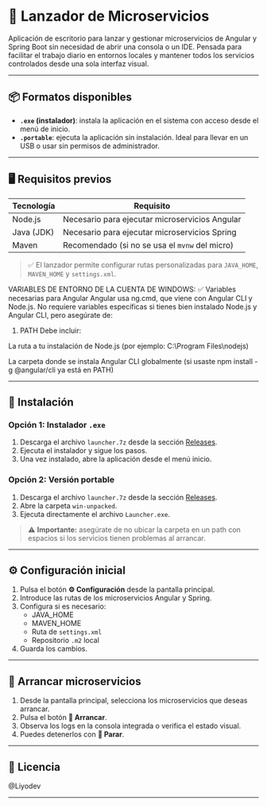 # 🚀 Lanzador de Microservicios

Aplicación de escritorio para lanzar y gestionar microservicios de Angular y Spring Boot sin necesidad de abrir una consola o un IDE. Pensada para facilitar el trabajo diario en entornos locales y mantener todos los servicios controlados desde una sola interfaz visual.

---

## 📦 Formatos disponibles

- **`.exe` (instalador)**: instala la aplicación en el sistema con acceso desde el menú de inicio.
- **`.portable`**: ejecuta la aplicación sin instalación. Ideal para llevar en un USB o usar sin permisos de administrador.

---

## 🖥️ Requisitos previos

| Tecnología | Requisito                                        |
|------------|--------------------------------------------------|
| Node.js    | Necesario para ejecutar microservicios Angular   |
| Java (JDK) | Necesario para ejecutar microservicios Spring    |
| Maven      | Recomendado (si no se usa el `mvnw` del micro)   |

> ✅ El lanzador permite configurar rutas personalizadas para `JAVA_HOME`, `MAVEN_HOME` y `settings.xml`.

VARIABLES DE ENTORNO DE LA CUENTA DE WINDOWS:
✅ Variables necesarias para Angular
Angular usa ng.cmd, que viene con Angular CLI y Node.js.
No requiere variables específicas si tienes bien instalado Node.js y Angular CLI, pero asegúrate de:

1. PATH
Debe incluir:

La ruta a tu instalación de Node.js (por ejemplo: C:\Program Files\nodejs\)

La carpeta donde se instala Angular CLI globalmente (si usaste npm install -g @angular/cli ya está en PATH)

---

## 🔧 Instalación

### Opción 1: Instalador `.exe`
1. Descarga el archivo `launcher.7z` desde la sección [Releases](../../releases).
2. Ejecuta el instalador y sigue los pasos.
3. Una vez instalado, abre la aplicación desde el menú inicio.

### Opción 2: Versión portable
1. Descarga el archivo `launcher.7z` desde la sección [Releases](../../releases).
2. Abre la carpeta `win-unpacked`.
3. Ejecuta directamente el archivo `Launcher.exe`.

> ⚠️ **Importante:** asegúrate de no ubicar la carpeta en un path con espacios si los servicios tienen problemas al arrancar.

---

## ⚙️ Configuración inicial

1. Pulsa el botón **⚙️ Configuración** desde la pantalla principal.
2. Introduce las rutas de los microservicios Angular y Spring.
3. Configura si es necesario:
   - JAVA_HOME
   - MAVEN_HOME
   - Ruta de `settings.xml`
   - Repositorio `.m2` local
4. Guarda los cambios.

---

## 🏁 Arrancar microservicios

1. Desde la pantalla principal, selecciona los microservicios que deseas arrancar.
2. Pulsa el botón **🚀 Arrancar**.
3. Observa los logs en la consola integrada o verifica el estado visual.
4. Puedes detenerlos con **🛑 Parar**.

---

## 📝 Licencia

@Liyodev

---


